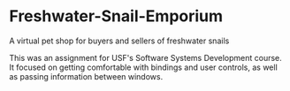 # Freshwater-Snail-Emporium
A virtual pet shop for buyers and sellers of freshwater snails

This was an assignment for USF's Software Systems Development course. It focused on getting comfortable with bindings and user controls, as well as passing information between windows.